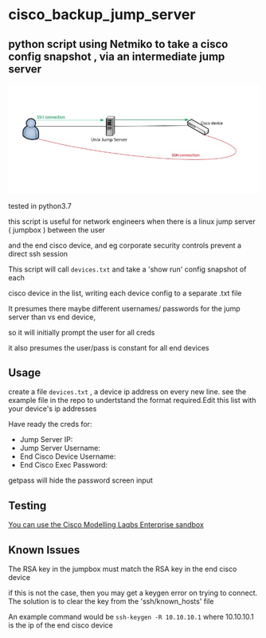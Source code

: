 # cisco_backup_jump_server

## python script using Netmiko to  take a cisco config snapshot , via an intermediate jump server

![alt text](https://github.com/markheinemann/cisco_backup_jump_server/blob/main/jump.JPG)


tested in python3.7

this script is useful for network engineers when there is a  linux jump server ( jumpbox ) between the user

and the end cisco device, and eg corporate security controls prevent a direct ssh session

This script will call `devices.txt` and take a 'show run' config snapshot of each 

cisco device in the list, writing each device config to a separate .txt file

It presumes there maybe different usernames/ passwords for the jump server than vs  end device,

so it will initially prompt the user for all creds

it also presumes the user/pass is constant for all end devices

## Usage

create a file `devices.txt` , a device ip address on every new line. see the example file in the repo to undertstand
the format required.Edit this list with your device's ip addresses 

Have ready the creds for:

- Jump Server IP:
- Jump Server Username:
- End Cisco Device Username:
- End Cisco Exec Password:

 getpass will hide the password screen input
 
## Testing 

[You can use the Cisco Modelling Laqbs Enterprise sandbox](https://devnetsandbox.cisco.com/RM/Diagram/Index/685f774a-a5d6-4df5-a324-3774217d0e6b?diagramType=Topology)

 
 
## Known Issues

The RSA key in the jumpbox must match the RSA key in the end cisco device

if this is not the case, then you may get a keygen error on trying to connect. The solution is to clear the key from the  'ssh/known_hosts' file  

An example command would  be  `ssh-keygen -R 10.10.10.1` where 10.10.10.1 is the ip of the end cisco device


